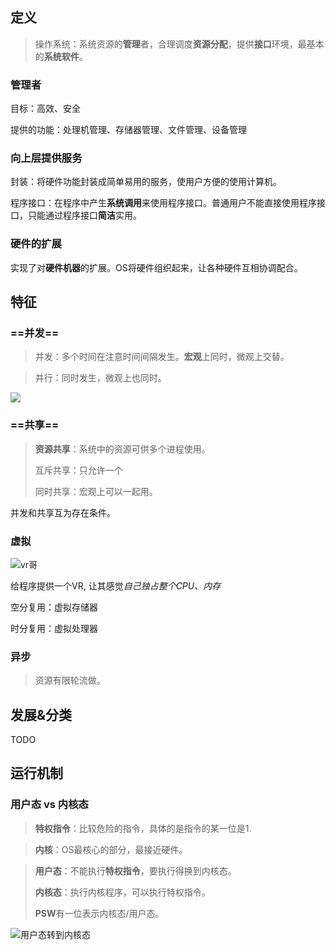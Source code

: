## 定义

> 操作系统：系统资源的**管理**者，合理调度**资源分配**，提供**接口**环境，最基本的**系统软件**。

### 管理者

目标：高效、安全

提供的功能：处理机管理、存储器管理、文件管理、设备管理

### 向上层提供服务

封装：将硬件功能封装成简单易用的服务，使用户方便的使用计算机。

程序接口：在程序中产生**系统调用**来使用程序接口。普通用户不能直接使用程序接口，只能通过程序接口**简洁**实用。

### 硬件的扩展

实现了对**硬件机器**的扩展。OS将硬件组织起来，让各种硬件互相协调配合。



## 特征

### ==并发==

> 并发：多个时间在注意时间间隔发生。**宏观**上同时，微观上交替。

> 并行：同时发生，微观上也同时。

![](https://pic-1257412153.cos.ap-nanjing.myqcloud.com/images/2023/06/16/concurrency-vs-parallelism-381007.webp)

### ==共享==

> **资源共享**：系统中的资源可供多个进程使用。
>
> 互斥共享：只允许一个
>
> 同时共享：宏观上可以一起用。

并发和共享互为存在条件。

### 虚拟

![vr哥](https://pic-1257412153.cos.ap-nanjing.myqcloud.com/images/2023/06/16/20211202165404_99042-14b966.png)

给程序提供一个VR, 让其感觉*自己独占整个CPU、内存*

空分复用：虚拟存储器

时分复用：虚拟处理器

### 异步

> 资源有限轮流做。

## 发展&分类

TODO



## 运行机制

### 用户态 vs 内核态

> **特权指令**：比较危险的指令，具体的是指令的某一位是1.

> **内核**：OS最核心的部分，最接近硬件。

> **用户态**：不能执行**特权指令**，要执行得换到内核态。
>
> **内核态**：执行内核程序，可以执行特权指令。
>
> **PSW**有一位表示内核态/用户态。

![用户态转到内核态](https://pic-1257412153.cos.ap-nanjing.myqcloud.com/images/2023/06/16/2022-12-08-18-15-41-3058bf.png)